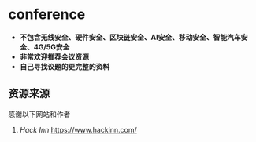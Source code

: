 # conference

- **不包含无线安全、硬件安全、区块链安全、AI安全、移动安全、智能汽车安全、4G/5G安全**
- **非常欢迎推荐会议资源**
- **自己寻找议题的更完整的资料**

## 资源来源

感谢以下网站和作者

1. *Hack Inn* https://www.hackinn.com/


